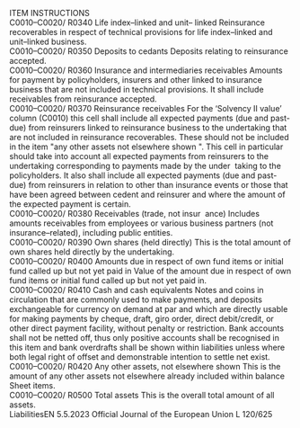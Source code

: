  
ITEM  INSTRUCTIONS  
C0010–C0020/ 
R0340  Life index–linked and unit– 
linked  Reinsurance recoverables in respect of technical provisions for life index–linked 
and unit–linked business.  
C0010–C0020/ 
R0350  Deposits to cedants  Deposits relating to reinsurance accepted.  
C0010–C0020/ 
R0360  Insurance and intermediaries 
receivables  Amounts for payment by policyholders, insurers and other linked to insurance 
business that are not included in technical provisions. 
It shall include receivables from reinsurance accepted.  
C0010–C0020/ 
R0370  Reinsurance receivables  For the ‘Solvency II value’ column (C0010) this cell shall include all expected 
payments (due and past-due) from reinsurers linked to reinsurance business to the 
undertaking that are not included in reinsurance recoverables. 
These should not be included in the item  "any other assets not elsewhere shown ". 
This cell in particular should take into account all expected payments from 
reinsurers to the undertaking corresponding to payments made by the under ­
taking to the policyholders. 
It also shall include all expected payments (due and past-due) from reinsurers in 
relation to other than insurance events or those that have been agreed between 
cedent and reinsurer and where the amount of the expected payment is certain.  
C0010–C0020/ 
R0380  Receivables (trade, not insur ­
ance)  Includes amounts receivables from employees or various business partners (not 
insurance–related), including public entities.  
C0010–C0020/ 
R0390  Own shares (held directly)  This is the total amount of own shares held directly by the undertaking.  
C0010–C0020/ 
R0400  Amounts due in respect of 
own fund items or initial fund 
called up but not yet paid in  Value of the amount due in respect of own fund items or initial fund called up 
but not yet paid in.  
C0010–C0020/ 
R0410  Cash and cash equivalents  Notes and coins in circulation that are commonly used to make payments, and 
deposits exchangeable for currency on demand at par and which are directly 
usable for making payments by cheque, draft, giro order, direct debit/credit, or 
other direct payment facility, without penalty or restriction. 
Bank accounts shall not be netted off, thus only positive accounts shall be 
recognised in this item and bank overdrafts shall be shown within liabilities 
unless where both legal right of offset and demonstrable intention to settle net 
exist.  
C0010–C0020/ 
R0420  Any other assets, not 
elsewhere shown  This is the amount of any other assets not elsewhere already included within 
balance Sheet items.  
C0010–C0020/ 
R0500  Total assets  This is the overall total amount of all assets.  
LiabilitiesEN  5.5.2023 Official Journal of the European Union L 120/625